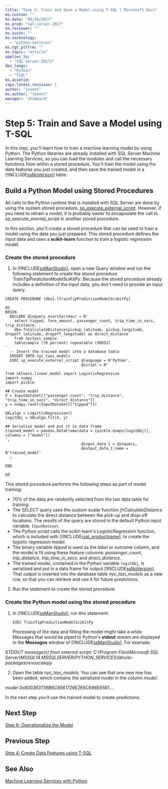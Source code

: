 ```yaml
---
title: "Step 5: Train and Save a Model using T-SQL | Microsoft Docs"
ms.custom: ""
ms.date: "04/28/2017"
ms.prod: "sql-server-2017"
ms.reviewer: ""
ms.suite: ""
ms.technology: 
  - "python-services"
ms.tgt_pltfrm: ""
ms.topic: "article"
applies_to: 
  - "SQL Server 20172"
dev_langs: 
  - "Python"
  - "TSQL"
ms.assetid: 
caps.latest.revision: 1
author: "jeannt"
ms.author: "jeannt"
manager: "jhubbard"
---
```

# Step 5: Train and Save a Model using T-SQL

In this step, you'll learn how to train a machine learning model by using Python. The Python libraries are already installed with SQL Server Machine Learning Services, so you can load the modules and call the necessary functions from within a stored procedure. You'll train the model using the data features you just created, and then save the trained model in a [!INCLUDE[ssNoVersion](../../includes/ssnoversion-md.md)] table.

## Build a Python Model using Stored Procedures

All calls to the Python runtime that is installed with SQL Server are done by using the system stored procedure, [sp_execute_external_script](../../relational-databases/system-stored-procedures/sp-execute-external-script-transact-sql.md). However, if you need to retrain a model, it is probably easier to encapsulate the call to  sp_execute_exernal_script in another stored procedure.

In this section, you'll create a stored procedure that can be used to train a model using the data you just prepared. This stored procedure defines the input data and uses a **scikit-learn** function to train a logistic regression model.

### Create the stored procedure

1.  In [!INCLUDE[ssManStudio](../../includes/ssmanstudio-md.md)], open a new Query window and run the following statement to create the stored procedure _TrainTipPredictionModelSciKitPy_.  Because the stored procedure already includes a definition of the input data, you don't need to provide an input query.
  
```
CREATE PROCEDURE [dbo].[TrainTipPredictionModelSciKitPy]

AS
BEGIN
  DECLARE @inquery nvarchar(max) = N'
	select tipped, fare_amount, passenger_count, trip_time_in_secs, trip_distance,
    dbo.fnCalculateDistance(pickup_latitude, pickup_longitude,  dropoff_latitude, dropoff_longitude) as direct_distance
    from nyctaxi_sample
    tablesample (70 percent) repeatable (98052)
'
  -- Insert the trained model into a database table
  INSERT INTO nyc_taxi_models
  EXEC sp_execute_external_script @language = N'Python',
                                  @script = N'

from sklearn.linear_model import LogisticRegression
import numpy
import pickle

## Create model
X = InputDataSet[["passenger_count", "trip_distance", "trip_time_in_secs", "direct_distance"]]
y = numpy.ravel(InputDataSet[["tipped"]])

SKLalgo = LogisticRegression()
logitObj = SKLalgo.fit(X, y)

## Serialize model and put it in data frame
trained_model = pandas.DataFrame(data = [pickle.dumps(logitObj)], columns = ["model"])
',
                                  @input_data_1 = @inquery,
                                  @output_data_1_name = N'trained_model'
  ;

END

GO
```

This stored procedure performs the following steps as part of model training:

- 70% of the data are randomly selected from the taxi data table for training.
- The SELECT query uses the custom scalar function _fnCalculateDistance_ to calculate the direct distance between the pick-up and drop-off locations. The results of the query are stored in the default Python input variable, `InputDataset`.
- The Python script calls the scikit-learn's LogisticRegression function, which is included with [!INCLUDE[rsql_productname](../../includes/rsql-productname-md.md)], to create the logistic regression model.
- The binary variable _tipped_ is used as the *label* or outcome column,  and the model is fit using these feature columns:  _passenger_count_, _trip_distance_, _trip_time_in_secs_, and _direct_distance_.
- The trained model, contained in the Python variable `logitObj`, is serialized and put in a data frame for output [!INCLUDE[ssNoVersion](../../includes/ssnoversion-md.md)]. That output is inserted into the database table _nyc_taxi_models_ as a new row, so that you can retrieve and use it for future predictions.

2.  Run the statement to create the stored procedure.

### Create the Python model using the stored procedure

1. In [!INCLUDE[ssManStudio](../../includes/ssmanstudio-md.md)], run this statement.
  
    ```
    EXEC TrainTipPredictionModelSciKitPy
    ```
  
    Processing of the data and fitting the model might take a while. Messages that would be piped to Python's **stdout** stream are displayed in the **Messages** window of [!INCLUDE[ssManStudio](../../includes/ssmanstudio-md.md)]. For example:
  
  
*STDOUT message(s) from external script:*
*C:\Program Files\Microsoft SQL Server\MSSQL14.MSSQLSERVER\PYTHON_SERVICES\lib\site-packages\revoscalepy*

2. Open the table *nyc_taxi_models*. You can see that one new row has been added, which contains the serialized model in the column _model_.

*model*
*0x800363736B6C6561726E2E6C696E6561....*

In the next step you'll use the trained model to create predictions.

## Next Step

[Step 6: Operationalize the Model](sqldev-py6-operationalize-the-model.md)

## Previous Step

[Step 4: Create Data Features using T-SQL](sqldev-py5-train-and-save-a-model-using-t-sql.md)

## See Also

[Machine Learning Services with Python](../python/sql-server-python-services.md)

